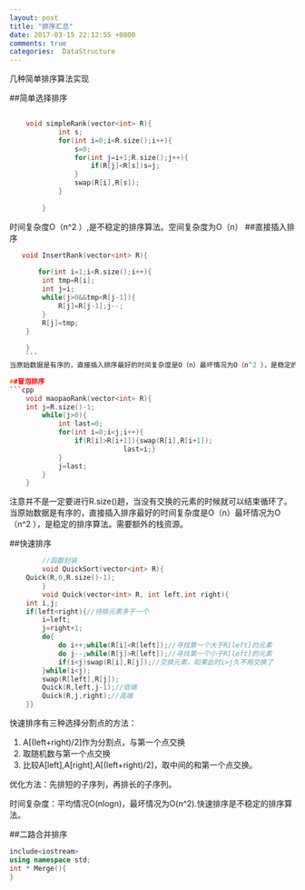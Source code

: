 ```yaml
---
layout: post
title: "排序汇总"
date: 2017-03-15 22:12:55 +0800
comments: true
categories:  DataStructure
---
```


几种简单排序算法实现
<!--more-->
##简单选择排序
```cpp
         
    void simpleRank(vector<int> R){
            int s;
            for(int i=0;i<R.size();i++){
                s=0;
                for(int j=i+1;R.size();j++){
                    if(R[j]<R[s])s=j;
                }
                swap(R[i],R[s]);
            }
            
        }
```
        
时间复杂度O（n^2 ）,是不稳定的排序算法。空间复杂度为O（n）
##直接插入排序
```cpp
   void InsertRank(vector<int> R){
	
	   for(int i=1;i<R.size();i++){
		int tmp=R[i];
		int j=i;
		while(j>0&&tmp<R[j-1]){
			R[j]=R[j-1];j--;
		}
		R[j]=tmp;
	}
	
    }
    ```
当原始数据是有序的，直接插入排序最好的时间复杂度是O（n）最坏情况为O（n^2 ），是稳定的排序算法。空间复杂度为O（n）

##冒泡排序
```cpp
    void maopaoRank(vector<int> R){
	int j=R.size()-1;
		while(j>0){
			int last=0;
			for(int i=0;i<j;i++){
				if(R[i]>R[i+1]){swap(R[i],R[i+1]);
							last=i;}
			}
    		j=last;
		}
    }
```
注意并不是一定要进行R.size()趟，当没有交换的元素的时候就可以结束循环了。当原始数据是有序的，直接插入排序最好的时间复杂度是O（n）最坏情况为O（n^2 ），是稳定的排序算法。需要额外的栈资源。

##快速排序
```cpp
        //函数封装
        void QuickSort(vector<int> R){
	Quick(R,0,R.size()-1);
        }
        void Quick(vector<int> R, int left,int right){
	int i,j;
	if(left<right){//待排元素多于一个
		i=left;
		j=right+1;
		do{
			do i++;while(R[i]<R[left]);//寻找第一个大于R[left]的元素
			do j--;while(R[j]>R[left]);//寻找第一个小于R[left]的元素
			if(i<j)swap(R[i],R[j]);//交换元素，如果此时i>j久不用交换了
		}while(i<j);
		swap(R[left],R[j]);
		Quick(R,left,j-1);//低端
		Quick(R,j,right);//高端
	}}
```
快速排序有三种选择分割点的方法：

1. A[(left+right)/2]作为分割点，与第一个点交换
2. 取随机数与第一个点交换
3. 比较A[left],A[right],A[(left+right)/2]，取中间的和第一个点交换。

优化方法：先排短的子序列，再排长的子序列。

时间复杂度：平均情况O(nlogn)，最坏情况为O(n^2).快速排序是不稳定的排序算法。

##二路合并排序


```cpp
include<iostream>
using namespace std;
int * Merge(){
}

```

 
